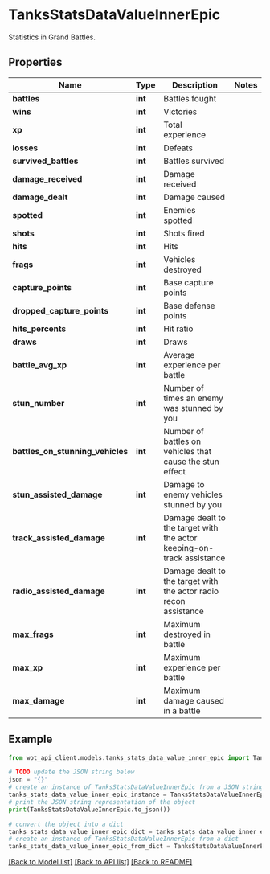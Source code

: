 # TanksStatsDataValueInnerEpic

Statistics in Grand Battles.

## Properties

Name | Type | Description | Notes
------------ | ------------- | ------------- | -------------
**battles** | **int** | Battles fought | 
**wins** | **int** | Victories | 
**xp** | **int** | Total experience | 
**losses** | **int** | Defeats | 
**survived_battles** | **int** | Battles survived | 
**damage_received** | **int** | Damage received | 
**damage_dealt** | **int** | Damage caused | 
**spotted** | **int** | Enemies spotted | 
**shots** | **int** | Shots fired | 
**hits** | **int** | Hits | 
**frags** | **int** | Vehicles destroyed | 
**capture_points** | **int** | Base capture points | 
**dropped_capture_points** | **int** | Base defense points | 
**hits_percents** | **int** | Hit ratio | 
**draws** | **int** | Draws | 
**battle_avg_xp** | **int** | Average experience per battle | 
**stun_number** | **int** | Number of times an enemy was stunned by you | 
**battles_on_stunning_vehicles** | **int** | Number of battles on vehicles that cause the stun effect | 
**stun_assisted_damage** | **int** | Damage to enemy vehicles stunned by you | 
**track_assisted_damage** | **int** | Damage dealt to the target with the actor keeping-on-track assistance | 
**radio_assisted_damage** | **int** | Damage dealt to the target with the actor radio recon assistance | 
**max_frags** | **int** | Maximum destroyed in battle | 
**max_xp** | **int** | Maximum experience per battle | 
**max_damage** | **int** | Maximum damage caused in a battle | 

## Example

```python
from wot_api_client.models.tanks_stats_data_value_inner_epic import TanksStatsDataValueInnerEpic

# TODO update the JSON string below
json = "{}"
# create an instance of TanksStatsDataValueInnerEpic from a JSON string
tanks_stats_data_value_inner_epic_instance = TanksStatsDataValueInnerEpic.from_json(json)
# print the JSON string representation of the object
print(TanksStatsDataValueInnerEpic.to_json())

# convert the object into a dict
tanks_stats_data_value_inner_epic_dict = tanks_stats_data_value_inner_epic_instance.to_dict()
# create an instance of TanksStatsDataValueInnerEpic from a dict
tanks_stats_data_value_inner_epic_from_dict = TanksStatsDataValueInnerEpic.from_dict(tanks_stats_data_value_inner_epic_dict)
```
[[Back to Model list]](../README.md#documentation-for-models) [[Back to API list]](../README.md#documentation-for-api-endpoints) [[Back to README]](../README.md)



